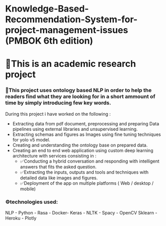 # Knowledge-Based-Recommendation-System-for-project-management-issues (PMBOK 6th edition)


# 🎯This is an academic research project 
### 💬This project uses ontology based NLP in order to help the readers find what they are looking for in a short ammount of time by simply introducing few key words.
During this project i have worked on the following : <br>
* Extracting data from pdf document, preprocessing and preparing Data pipelines using external libraries and unsupervised learning. <br>
* Extracting schemas and figures as Images using fine tuning techniques for yolo v5 model. <br>
* Creating and understanding the ontology base on prepared data. <br>
* Creating an end to end web application using custom deep learning architecture with services consisting in :<br>
  * ✅Conducting a hybrid conversation and responding with intelligent answers that fits the asked question.
  * ✅Extracting the inputs, outputs and tools and techniques with detailed data like images and figures.
  * ✅Deployment of the app on multiple platforms ( Web / desktop / mobile)

### ⚙️technologies used:
NLP - Python - Rasa - Docker- Keras - NLTK - Spacy - OpenCV
Sklearn - Heroku - Plotly

